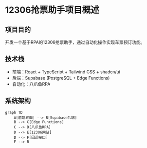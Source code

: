 # 12306抢票助手项目概述

## 项目目的
开发一个基于RPA的12306抢票助手，通过自动化操作实现车票预订功能。

## 技术栈
- 前端：React + TypeScript + Tailwind CSS + shadcn/ui
- 后端：Supabase (PostgreSQL + Edge Functions)
- 自动化：八爪鱼RPA

## 系统架构
```mermaid
graph TD
    A[前端界面] --> B[Supabase后端]
    B --> C[Edge Functions]
    C --> D[八爪鱼RPA]
    D --> E[12306网站]
    D --> F[回调接口]
    F --> B
```